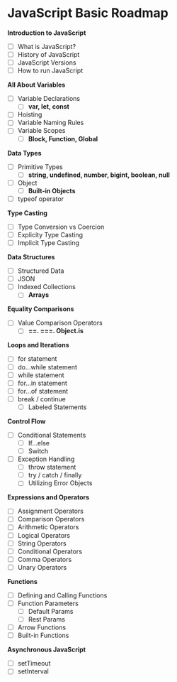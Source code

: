 # JavaScript Basic Roadmap
**Introduction to JavaScript**
 - [ ] What is JavaScript?
 - [ ]  History of JavaScript
 - [ ] JavaScript Versions
 - [ ] How to run JavaScript

**All About Variables**
 - [ ] Variable Declarations
 	- [ ] **var, let, const**
 - [ ] Hoisting
 - [ ] Variable Naming Rules
 - [ ]  Variable Scopes
 	- [ ] **Block, Function, Global**
	 
 **Data Types**
 - [ ] Primitive Types
 	- [ ] **string, undefined, number, bigint, boolean, null**
 - [ ] Object
 	- [ ] **Built-in Objects**
- [ ] typeof operator

**Type Casting**
- [ ] Type Conversion vs Coercion
- [ ]  Explicity Type Casting
- [ ]  Implicit Type Casting

**Data Structures**
- [ ] Structured Data
- [ ] JSON
- [ ] Indexed Collections
	- [ ] **Arrays**

**Equality Comparisons**
- [ ] Value Comparison Operators
	- [ ] **==. ===. Object.is**

**Loops and Iterations**
- [ ] for statement
- [ ] do...while statement
- [ ] while statement
- [ ] for...in statement
- [ ] for...of statement
- [ ] break / continue
	- [ ] Labeled Statements 

**Control Flow**
- [ ] Conditional Statements
	- [ ] If...else
	- [ ] Switch
- [ ]  Exception Handling
	- [ ] throw statement
	- [ ] try / catch / finally
	- [ ] Utilizing Error Objects 

**Expressions and Operators**
- [ ] Assignment Operators
- [ ] Comparison Operators
- [ ] Arithmetic Operators
- [ ] Logical Operators
- [ ] String Operators
- [ ] Conditional Operators
- [ ] Comma Operators
- [ ] Unary Operators

**Functions**
- [ ] Defining and Calling Functions
- [ ] Function Parameters
	- [ ] Default Params
	- [ ] Rest Params
- [ ] Arrow Functions
- [ ] Built-in Functions

**Asynchronous JavaScript**
- [ ] setTimeout
- [ ] setInterval
#
